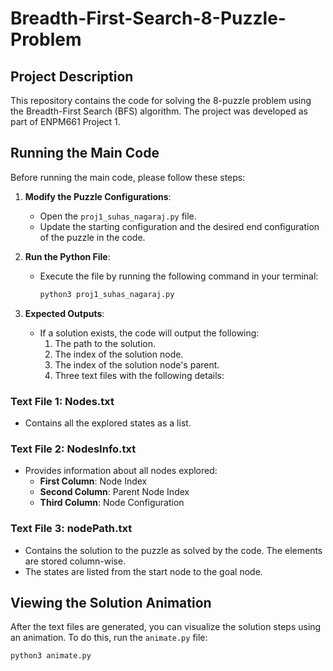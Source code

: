 # Breadth-First-Search-8-Puzzle-Problem

## Project Description
This repository contains the code for solving the 8-puzzle problem using the Breadth-First Search (BFS) algorithm. The project was developed as part of ENPM661 Project 1.

## Running the Main Code

Before running the main code, please follow these steps:

1. **Modify the Puzzle Configurations**:
   - Open the `proj1_suhas_nagaraj.py` file.
   - Update the starting configuration and the desired end configuration of the puzzle in the code.

2. **Run the Python File**:
   - Execute the file by running the following command in your terminal:
     ```bash
     python3 proj1_suhas_nagaraj.py
     ```

3. **Expected Outputs**:
   - If a solution exists, the code will output the following:
     1. The path to the solution.
     2. The index of the solution node.
     3. The index of the solution node's parent.
     4. Three text files with the following details:

### Text File 1: Nodes.txt
- Contains all the explored states as a list.

### Text File 2: NodesInfo.txt
- Provides information about all nodes explored:
  - **First Column**: Node Index
  - **Second Column**: Parent Node Index
  - **Third Column**: Node Configuration

### Text File 3: nodePath.txt
- Contains the solution to the puzzle as solved by the code. The elements are stored column-wise.
- The states are listed from the start node to the goal node.

## Viewing the Solution Animation

After the text files are generated, you can visualize the solution steps using an animation. To do this, run the `animate.py` file:

```bash
python3 animate.py
```



